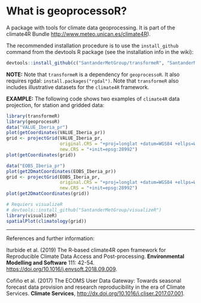 # What is geoprocessoR?

A package with tools for climate data geoprocessing. It is part of the climate4R Bundle <http://www.meteo.unican.es/climate4R>).

The recommended installation procedure is to use the `install_github` command from the devtools R package (see the installation info in the wiki):

```r
devtools::install_github(c("SantanderMetGroup/transformeR", "SantanderMetGroup/geoprocessoR"))
```
**NOTE:** Note that `transformeR` is a dependency for `geoprocessoR`. It also requires rgdal: `install.packages("rgdal")`. Note that `transformeR` also includes illustrative datasets for the `climate4R` framework.

**EXAMPLE:** The following code shows two examples of `climate4R` data projection, for station and gridded data:

```r
library(transformeR)
library(geoprocesoR)
data("VALUE_Iberia_pr")
plot(getCoordinates(VALUE_Iberia_pr))
grid <- projectGrid(VALUE_Iberia_pr,
                    original.CRS = "+proj=longlat +datum=WGS84 +ellps=WGS84 +towgs84=0,0,0",
                    new.CRS = "+init=epsg:28992")
plot(getCoordinates(grid))

data("EOBS_Iberia_pr")
plot(get2DmatCoordinates(EOBS_Iberia_pr))
grid <- projectGrid(EOBS_Iberia_pr,
                    original.CRS = "+proj=longlat +datum=WGS84 +ellps=WGS84 +towgs84=0,0,0",
                    new.CRS = "+init=epsg:28992")
plot(get2DmatCoordinates(grid))

# Requiers visualizeR
# devtools::install_github("SantanderMetGroup/visualizeR")
library(visualizeR)
spatialPlot(climatology(grid))
```

---
References and further information: 

Iturbide et al. (2019) The R-based climate4R open framework for Reproducible Climate Data Access and Post-processing. **Environmental Modelling and Software** 111: 42-54.  https://doi.org/10.1016/j.envsoft.2018.09.009.


Cofiño et al. (2017) The ECOMS User Data Gateway: Towards seasonal forecast data provision and research reproducibility in the era of Climate Services. **Climate Services**, http://dx.doi.org/10.1016/j.cliser.2017.07.001.
